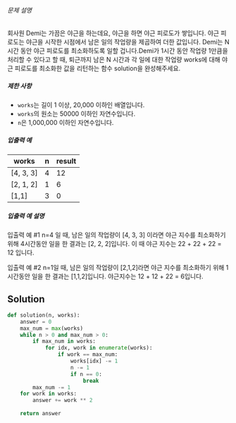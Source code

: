 ###### 문제 설명

회사원 Demi는 가끔은 야근을 하는데요, 야근을 하면 야근 피로도가 쌓입니다. 야근 피로도는 야근을 시작한 시점에서 남은 일의 작업량을 제곱하여 더한 값입니다. Demi는 N시간 동안 야근 피로도를 최소화하도록 일할 겁니다.Demi가 1시간 동안 작업량 1만큼을 처리할 수 있다고 할 때, 퇴근까지 남은 N 시간과 각 일에 대한 작업량 works에 대해 야근 피로도를 최소화한 값을 리턴하는 함수 solution을 완성해주세요.

##### 제한 사항

- `works`는 길이 1 이상, 20,000 이하인 배열입니다.
- `works`의 원소는 50000 이하인 자연수입니다.
- `n`은 1,000,000 이하인 자연수입니다.

##### 입출력 예

| works     | n    | result |
| --------- | ---- | ------ |
| [4, 3, 3] | 4    | 12     |
| [2, 1, 2] | 1    | 6      |
| [1,1]     | 3    | 0      |

##### 입출력 예 설명

입출력 예 #1
n=4 일 때, 남은 일의 작업량이 [4, 3, 3] 이라면 야근 지수를 최소화하기 위해 4시간동안 일을 한 결과는 [2, 2, 2]입니다. 이 때 야근 지수는 22 + 22 + 22 = 12 입니다.

입출력 예 #2
n=1일 때, 남은 일의 작업량이 [2,1,2]라면 야근 지수를 최소화하기 위해 1시간동안 일을 한 결과는 [1,1,2]입니다. 야근지수는 12 + 12 + 22 = 6입니다.

## Solution

```python
def solution(n, works):
    answer = 0
    max_num = max(works)
    while n > 0 and max_num > 0:
        if max_num in works:
            for idx, work in enumerate(works):
                if work == max_num:
                    works[idx] -= 1
                    n -= 1
                    if n == 0:
                        break
        max_num -= 1
    for work in works:
        answer += work ** 2
    
    return answer
```


